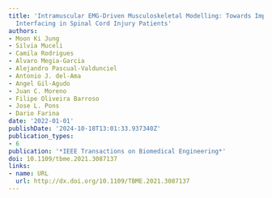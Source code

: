 ```yaml
---
title: 'Intramuscular EMG-Driven Musculoskeletal Modelling: Towards Implanted Muscle
  Interfacing in Spinal Cord Injury Patients'
authors:
- Moon Ki Jung
- Silvia Muceli
- Camila Rodrigues
- Alvaro Megia-Garcia
- Alejandro Pascual-Valdunciel
- Antonio J. del-Ama
- Angel Gil-Agudo
- Juan C. Moreno
- Filipe Oliveira Barroso
- Jose L. Pons
- Dario Farina
date: '2022-01-01'
publishDate: '2024-10-18T13:01:33.937340Z'
publication_types:
- 6
publication: '*IEEE Transactions on Biomedical Engineering*'
doi: 10.1109/tbme.2021.3087137
links:
- name: URL
  url: http://dx.doi.org/10.1109/TBME.2021.3087137
---
```

